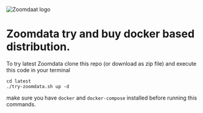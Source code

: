![Zoomdaat logo](https://www.zoomdata.com/sites/all/themes/zoomadu/logo.svg)

# Zoomdata try and buy docker based distribution.

To try latest Zoomdata clone this repo (or download as zip file) and execute this code in your terminal
```
cd latest
./try-zoomdata.sh up -d
```

make sure you have `docker` and `docker-compose` installed before running this commands.
